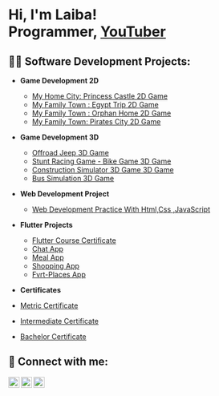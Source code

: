 <h1>Hi, I'm Laiba! <br/><a">Programmer</a>, <a href="https://www.youtube.com/@tastelab_by_laiba">YouTuber</a></h1>

<h2>👨‍💻 Software Development Projects:</h2>

- <b> Game Development 2D</b>
  - [My Home City: Princess Castle 2D Game ](https://play.google.com/store/apps/details?id=com.dandyshandy.Princess.castle&pcampaignid=web_share)
  -  [My Family Town : Egypt Trip  2D Game ](https://play.google.com/store/apps/details?id=com.myfamilytown.egypt.museum&pcampaignid=web_share)
  -   [My Family Town : Orphan Home 2D Game ](https://play.google.com/store/apps/details?id=com.myFamilytown.OrphenHome.CityHouse&pcampaignid=web_share)
  -    [My Family Town: Pirates City 2D Game ](https://play.google.com/store/apps/details?id=com.myFamilytown.pirates.treasure.ship&pcampaignid=web_share)
 - <b> Game Development 3D</b>
     -  [Offroad Jeep  3D Game ](https://play.google.com/store/apps/details?id=com.gamesoul.Revolution.Offroad.Jeep&pcampaignid=web_share)
     -  [Stunt Racing Game - Bike Game 3D Game ](https://play.google.com/store/apps/details?id=com.gamesoul.BikeRacingStuntFree&pcampaignid=web_share)
     -   [Construction Simulator 3D Game 3D Game ](https://appgallery.huawei.com/app/C107045339)
     -    [Bus Simulation 3D Game ](https://play.google.com/store/apps/details?id=com.gamesoul.BusHillClimbingsimulator&pcampaignid=web_share)
-  <b> Web Development Project</b>
   - [ Web Development Practice With Html,Css ,JavaScript ](https://annabellerestuarentsite.netlify.app)
 
-  <b> Flutter Projects</b>
   - [ Flutter Course Certificate ](https://drive.google.com/file/d/1OmBdpXCiHLZpoJyvwUYIa6nwmPWKuDlo/view?usp=sharing)
   - [ Chat App ](https://drive.google.com/file/d/1yQk2Ovv3_flGJiWyMoceW7qNhqttzI1Y/view?usp=drive_link)
   - [ Meal App ](https://drive.google.com/file/d/1eqzqv6gCgHwXz9lUVkchtCpc8a2RPTUc/view?usp=sharing)
   - [ Shopping App ](https://drive.google.com/file/d/1UGEmiVDtE1qI_DZXU94gKKsdsRhMvUNL/view?usp=sharing)
   - [ Fvrt-Places App ](https://drive.google.com/file/d/1Ytzv3N_Csj68Pu8w6qCtv_mxX0IglZyF/view?usp=sharing)
 -  <b> Certificates</b>
   - [ Metric Certificate ](https://drive.google.com/file/d/1vhJBrP_SKInUqloyHa112ROYmbevOmsi/view?usp=drive_link)
   - [ Intermediate Certificate ](https://drive.google.com/file/d/15US78YNs51G0tGWgKPdtTOx_Wr1uEEaQ/view?usp=drive_link)
   - [ Bachelor Certificate ](https://drive.google.com/file/d/1HSBo38TPQZ_KhA6MAaDqT21okB9mnCAB/view?usp=drive_link)
<h2> 🤳 Connect with me:</h2>

[<img align="left" alt="JoshMadakor | YouTube" width="22px" src="https://cdn.jsdelivr.net/npm/simple-icons@v3/icons/youtube.svg" />][youtube]
[<img align="left" alt="JoshMadakor | LinkedIn" width="22px" src="https://cdn.jsdelivr.net/npm/simple-icons@v3/icons/linkedin.svg" />][linkedin]
[<img align="left" alt="JoshMadakor | Instagram" width="22px" src="https://cdn.jsdelivr.net/npm/simple-icons@v3/icons/instagram.svg" />][instagram]

[youtube]:https://www.youtube.com/@tastelab_by_laiba
[instagram]:https://www.instagram.com/tastelab_by_laiba/profilecard/?igsh=MThhenl3cHE2MWJ5Yg==
[linkedin]: https://www.linkedin.com/public-profile/settings?trk=d_flagship3_profile_self_view_public_profile

<!--
**joshmadakor1/joshmadakor1** is a ✨ _special_ ✨ repository because its `README.md` (this file) appears on your GitHub profile.

Here are some ideas to get you started:

- 🔭 I’m currently working on ...
- 🌱 I’m currently learning ...
- 👯 I’m looking to collaborate on ...
- 🤔 I’m looking for help with ...
- 💬 Ask me about ...
- 📫 How to reach me: ...
- 😄 Pronouns: ...
- ⚡ Fun fact: ...
-->

